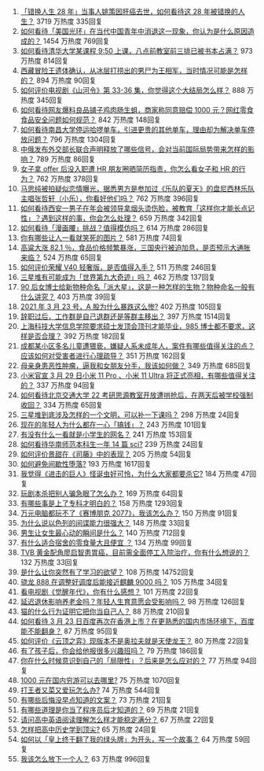 1. [「错换人生 28 年」当事人姚策因肝癌去世，如何看待这 28 年被错换的人生？](https://www.zhihu.com/question/450843427) 3719 万热度 335回复
1. [如何看待「美国光环」在当代中国青年中消退这一现象，你认为是什么原因造成的？](https://www.zhihu.com/question/450687776) 1454 万热度 769回复
1. [如何看待清华大学某课程 9:50 上课，八点前教室前三排已被书本占满？](https://www.zhihu.com/question/450613602) 973 万热度 814回复
1. [西藏冒险王遗体确认，从冰层打捞出的男尸为王相军，当时情况可能是怎样的？](https://www.zhihu.com/question/450788214) 894 万热度 90回复
1. [如何评价电视剧《山河令》第 33-36 集，你觉得这个大结局怎么样？](https://www.zhihu.com/question/450874392) 888 万热度 345回复
1. [如何看待网友爆料良品铺子鸡肉肠生蛆，商家称同意赔偿 1000 元？网红零食食品安全问题如何规范？](https://www.zhihu.com/question/450670795) 842 万热度 148回复
1. [如何看待南昌大学停运哈啰单车，引进更贵的其他单车，理由却为解决单车停放问题？](https://www.zhihu.com/question/449876845) 796 万热度 1304回复
1. [中俄发布外交部长联合声明释放了哪些信号，会对当前国际局势带来怎样的影响？](https://www.zhihu.com/question/450837070) 789 万热度 86回复
1. [女子拿 offer 后没入职遭 HR 朋友圈晒简历指责，你怎么看女子和 HR 的行为？](https://www.zhihu.com/question/450681573) 762 万热度 378回复
1. [马思纯被拍疑似恋情曝光，据悉男方是参加过《乐队的夏天》的盘尼西林乐队主唱张哲轩（小乐），你看好他们吗？](https://www.zhihu.com/question/450806865) 762 万热度 396回复
1. [如何看待西安一男子在年会被领导拿烟头烫伤脸，被教育「这样你才能长点记性」？遇到这样的事，你会怎么处理？](https://www.zhihu.com/question/450623455) 659 万热度 342回复
1. [如何看待「漫画腰」挑战？值得模仿吗？](https://www.zhihu.com/question/450547250) 614 万热度 286回复
1. [你有哪些让人一看就笑死的图片？](https://www.zhihu.com/question/449542337) 581 万热度 74回复
1. [高粱大涨 82.1 ％，食品价格频繁暴涨，三国央行被迫加息，是否预示大通胀来临？](https://www.zhihu.com/question/450647359) 524 万热度 65回复
1. [如何评价荣耀 V40 轻奢版，是否值得入手？](https://www.zhihu.com/question/450596618) 511 万热度 246回复
1. [三星堆有可能成为「世界第九大奇迹」吗？](https://www.zhihu.com/question/450564126) 462 万热度 137回复
1. [90 后女博士给新物种命名「派大星」，这是一种怎样的生物？物种命名一般有什么讲究？](https://www.zhihu.com/question/450637881) 403 万热度 39回复
1. [2021 年 3 月 23 号，A 股为什么暴跌这么惨?](https://www.zhihu.com/question/450823471) 402 万热度 105回复
1. [辞职过后，工作群是自己退群还是等群主移出？](https://www.zhihu.com/question/404327844) 397 万热度 1514回复
1. [上海科技大学信息学院要求硕士发顶会顶刊才能毕业，985 博士都不要求，这样是否合理？](https://www.zhihu.com/question/450611404) 392 万热度 182回复
1. [成都某小区多名儿童遭猥亵，嫌疑人系未成年人，案件有哪些值得关注的点？应该如何对受害者进行心理疏导？](https://www.zhihu.com/question/450678200) 351 万热度 162回复
1. [母亲身患恶性肿瘤，逼我和女朋友分手，我该如何做？](https://www.zhihu.com/question/448176568) 349 万热度 685回复
1. [小米官宣 3 月 29 日小米 11 Pro 、小米 11 Ultra 将正式亮相，有哪些值得关注的？](https://www.zhihu.com/question/450806418) 337 万热度 94回复
1. [如何看待北京交通大学 22 考研思源教室开放遭哄抢后，在两天后被学校强制收回？](https://www.zhihu.com/question/450791071) 334 万热度 65回复
1. [三星堆到底涉及怎样的一个文明，可以补一下课吗？](https://www.zhihu.com/question/450397900) 298 万热度 24回复
1. [现在的年轻人为什么都在一心「搞钱」？](https://www.zhihu.com/question/450839670) 243 万热度 101回复
1. [有没有什么一看就是小学生的网名？](https://www.zhihu.com/question/447396757) 241 万热度 153回复
1. [如何看待华南师范本科生一年 14 篇 sci?](https://www.zhihu.com/question/450566025) 239 万热度 24回复
1. [如何评价景甜在《司藤》中的表现？](https://www.zhihu.com/question/448203529) 205 万热度 54回复
1. [如何避免间歇性堕落?](https://www.zhihu.com/question/388686475) 193 万热度 1617回复
1. [我觉得《进击的巨人》怪诞虫好可怜，为什么大家都要杀它?](https://www.zhihu.com/question/450540617) 184 万热度 47回复
1. [玩剧本杀把别人骗急眼了怎么办？](https://www.zhihu.com/question/403823125) 169 万热度 64回复
1. [有哪些事是上了专科才明白的？](https://www.zhihu.com/question/322703564) 158 万热度 1293回复
1. [万元电脑都玩不了《赛博朋克 2077》，我该怎么办？](https://www.zhihu.com/question/450117423) 150 万热度 91回复
1. [为什么说以色列的间谍能力很强大？](https://www.zhihu.com/question/449016871) 148 万热度 33回复
1. [男生让女生最心动的瞬间是什么？](https://www.zhihu.com/question/308303577) 140 万热度 712回复
1. [有什么适合宿舍的零食量大且便宜 ？](https://www.zhihu.com/question/391331716) 134 万热度 99回复
1. [TVB 黄金配角廖启智患胃癌，目前需全面停工入院治疗，你有什么想说的？](https://www.zhihu.com/question/450793162) 132 万热度 33回复
1. [是什么让你突然有了学习的欲望？](https://www.zhihu.com/question/369033564) 108 万热度 14752回复
1. [骁龙 888 在调整好调度后能接近麒麟 9000 吗？](https://www.zhihu.com/question/450206813) 105 万热度 34回复
1. [看电视剧《觉醒年代》，你有什么感想？](https://www.zhihu.com/question/450120675) 101 万热度 22回复
1. [延迟退休影响养老金吗？年轻人生育意愿会受影响吗？](https://www.zhihu.com/question/450689582) 98 万热度 126回复
1. [猫的什么行为证明它把你当自己人？](https://www.zhihu.com/question/421347011) 88 万热度 210回复
1. [如何看待 3 月 23 日百度再次在香港上市？在更熟悉的国内市场环境下，百度能不能翻身？](https://www.zhihu.com/question/450808749) 87 万热度 95回复
1. [如何评价《云顶之弈》现版本不是奥拉夫就是天使龙王？](https://www.zhihu.com/question/448520937) 80 万热度 22回复
1. [有了孩子后，你会给他报很多兴趣班吗？](https://www.zhihu.com/question/449758439) 79 万热度 186回复
1. [你在什么时候意识到自己的「局限性」？后来是怎么应对的？](https://www.zhihu.com/question/449660946) 77 万热度 94回复
1. [1000 元在国内穷游可以去哪里?](https://www.zhihu.com/question/32207493) 75 万热度 1070回复
1. [打王者又菜又爱玩怎么办?](https://www.zhihu.com/question/441743757) 74 万热度 544回复
1. [有哪些后悔没早点知道的文案？](https://www.zhihu.com/question/447084918) 73 万热度 21回复
1. [有哪些道理是你当了程序员后才知道的？](https://www.zhihu.com/question/449385237) 69 万热度 21回复
1. [请问高中英语阅读理解怎么样才能稳定满分？](https://www.zhihu.com/question/309325332) 67 万热度 22回复
1. [怎样把高中历史学到顶尖?](https://www.zhihu.com/question/446614383) 65 万热度 24回复
1. [如何以「皇上终于翻了我的绿头牌」为开头，写一个故事？](https://www.zhihu.com/question/444251691) 64 万热度 59回复
1. [我该怎么放下一个人？](https://www.zhihu.com/question/447954221) 63 万热度 996回复
